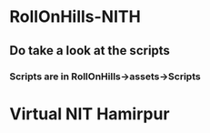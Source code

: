 # RollOnHills-NITH
## Do take a look at the scripts 
### Scripts are in RollOnHills->assets->Scripts 

# Virtual NIT Hamirpur


